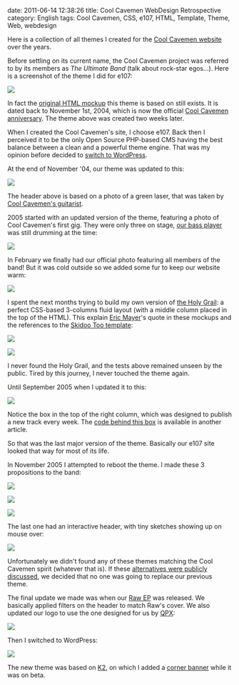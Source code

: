 date: 2011-06-14 12:38:26
title: Cool Cavemen WebDesign Retrospective
category: English
tags: Cool Cavemen, CSS, e107, HTML, Template, Theme, Web, webdesign

Here is a collection of all themes I created for the
[Cool Cavemen website](http://coolcavemen.com) over the years.

Before settling on its current name, the Cool Cavemen project was referred to by
its members as _The Ultimate Band_ (talk about rock-star egos...). Here is a
screenshot of the theme I did for e107:

![](/uploads/2011/2004_11_13.png)

In fact the
[original HTML mockup](http://web.archive.org/web/20120429001808/http://coolcavemen.com/2004_11_01-first-cavemen/index.html) this theme is based on still exists. It is dated back to November 1st, 2004, which is now the official [Cool Cavemen anniversary](http://coolcavemen.com/2005/joyeux-anniversaire-cool-cavemen-bientot-le-premier-cd/).
The theme above was created two weeks later.

When I created the Cool Cavemen's site, I choose e107. Back then I perceived it
to be the only Open Source PHP-based CMS having the best balance between a clean
and a powerful theme engine. That was my opinion before decided to
[switch to WordPress](http://kevin.deldycke.com/2006/08/e107-to-wordpress-migration-here-is-why/).

At the end of November '04, our theme was updated to this:

![](/uploads/2011/2004_11_28.png)

The header above is based on a photo of a green laser, that was taken by
[Cool Cavemen's guitarist](http://coolcavemen.com/biography/steve-canett/).

2005 started with an updated version of the theme, featuring a photo of Cool
Cavemen's first gig. They were only three on stage,
[our bass player](http://coolcavemen.com/biography/guiguit/) was still drumming
at the time:

![](/uploads/2011/2005_01_021.png)

In February we finally had our official photo featuring all members of the band!
But it was cold outside so we added some fur to keep our website warm:

![](/uploads/2011/2005_02_27.png)

I spent the next months trying to build my own version of
[the Holy Grail](http://www.alistapart.com/articles/holygrail/): a perfect
CSS-based 3-columns fluid layout (with a middle column placed in the top of the
HTML). This explain [Eric Mayer](http://en.wikipedia.org/wiki/Eric_Meyer)'s
quote in these mockups and the references to the
[Skidoo Too template](http://ruthsarian.wordpress.com/2004/08/20/stgargoyles/):

![](/uploads/2011/2005_03_06.png)

![](/uploads/2011/2005_04_01.png)

I never found the Holy Grail, and the tests above remained unseen by the public.
Tired by this journey, I never touched the theme again.

Until September 2005 when I updated it to this:

![](/uploads/2011/2005_09_06.png)

Notice the box in the top of the right column, which was designed to publish a
new track every week. The
[code behind this box](http://kevin.deldycke.com/2007/02/delayed-cd-tracks-publishing-with-php/)
is available in another article.

So that was the last major version of the theme. Basically our e107 site looked
that way for most of its life.

In November 2005 I attempted to reboot the theme. I made these 3 propositions to
the band:

![](/uploads/2011/new_look_11.png)

![](/uploads/2011/new_look_2.png)

![](/uploads/2011/new_look_3.png)

The last one had an interactive header, with tiny sketches showing up on mouse
over:

![](/uploads/2011/new_look_3_mouseover.png)

Unfortunately we didn't found any of these themes matching the Cool Cavemen
spirit (whatever that is). If these
[alternatives were publicly discussed](http://coolcavemen.com/forums/topic/nouveaux-look-du-site/),
we decided that no one was going to replace our previous theme.

The final update we made was when our
[Raw EP](http://coolcavemen.com/discography/raw/) was released. We basically
applied filters on the header to match Raw's cover. We also updated our logo to
use the one designed for us by [QPX](http://wqpx.wordpress.com/):

![](/uploads/2011/coolcavemen.png)

Then I switched to WordPress:

![](/uploads/2011/cool-cavemen-2008-raw-ep-k2-theme.png)

The new theme was based on
[K2](https://web.archive.org/web/20150107112837/http://getk2.com/about/), on
which I added a
[corner banner](http://kevin.deldycke.com/2008/06/how-to-add-a-corner-banners-to-a-k2-wordpress-theme-style/)
while it was on beta.
